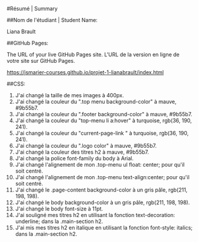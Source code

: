 #Résumé | Summary

##Nom de l'étudiant | Student Name:

Liana Brault

##GitHub Pages:

The URL of your live GitHub Pages site. L'URL de la version en ligne de votre site sur GitHub Pages.

https://jsmarier-courses.github.io/projet-1-lianabrault/index.html

##CSS:

1. J'ai changé la taille de mes images à 400px.
2. J'ai changé la couleur du ".top menu background-color" à mauve, #9b55b7.
3. J'ai changé la couleur du ".footer background-color" à mauve, #9b55b7.
4. J'ai changé la couleur du "top-menu li a:hover" à turquoise, rgb(36, 190, 241).  
5. J'ai changé la couleur du "current-page-link " à turquoise, rgb(36, 190, 241).
6. J'ai changé la couleur du ".logo color" à mauve, #9b55b7.
7. J'ai changé la couleur des titres h2 à mauve, #9b55b7.
8. J'ai changé la police font-family du body à Arial.
9. J'ai changé l'alignement de mon .top-menu ul float: center; pour qu'il soit centré. 
10. J'ai changé l'alignement de mon .top-menu text-align:center; pour qu'il soit centré. 
11. J'ai changé le .page-content background-color à un gris pâle, rgb(211, 198, 198).
12. J'ai changé le body background-color à un gris pâle, rgb(211, 198, 198). 
13. J'ai changé le body font-size à 11pt. 
14. J'ai souligné mes titres h2 en utilisant la fonction text-decoration: underline; dans la .main-section h2.
15. J'ai mis mes titres h2 en italique en utilisant la fonction font-style: italics; dans la .main-section h2.
